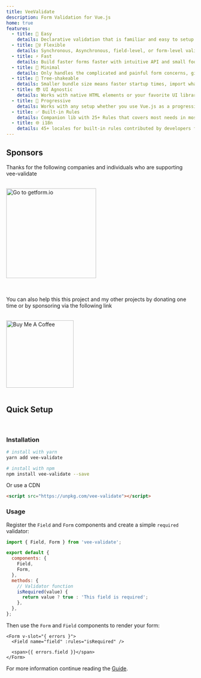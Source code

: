 ```yaml
---
title: VeeValidate
description: Form Validation for Vue.js
home: true
features:
  - title: 🍞 Easy
    details: Declarative validation that is familiar and easy to setup
  - title: 🧘‍♀️ Flexible
    details: Synchronous, Asynchronous, field-level, or form-level validation
  - title: ⚡️ Fast
    details: Build faster forms faster with intuitive API and small footprint
  - title: 🏏 Minimal
    details: Only handles the complicated and painful form concerns, gives you full control over everything else
  - title: 🌲 Tree-shakeable
    details: Smaller bundle size means faster startup times, import what you need.
  - title: 😎 UI Agnostic
    details: Works with native HTML elements or your favorite UI library components
  - title: 🦾 Progressive
    details: Works with any setup whether you use Vue.js as a progressive enhancement or in a complex setup
  - title: ✅ Built-in Rules
    details: Companion lib with 25+ Rules that covers most needs in most web applications
  - title: 🌐 i18n
    details: 45+ locales for built-in rules contributed by developers from all over the world
---
```


## Sponsors

Thanks for the following companies and individuals who are supporting vee-validate

<br>

<div class="flex justify-center items-center flex-wrap gap-4">
  <a href="https://getform.io" target="_blank" class="border-2 border-transparent dark:border-gray-600 rounded-xl">
    <img src="https://raw.githubusercontent.com/logaretm/vee-validate/main/docs/assets/img/sponsors/getform.svg" width="240" title="Go to getform.io">
  </a>
</div>

<br>

<br>

You can also help this this project and my other projects by donating one time or by sponsoring via the following link

<br>

<div class="flex justify-center items-center">
  <a href="https://www.buymeacoffee.com/logaretm" target="_blank">
      <img src="https://cdn.buymeacoffee.com/buttons/v2/default-red.png" alt="Buy Me A Coffee" width="180" title="Go to Buy Me A Coffee site">
  </a>
</div>

<br>

## Quick Setup

<br />

### Installation

```sh
# install with yarn
yarn add vee-validate

# install with npm
npm install vee-validate --save
```

Or use a CDN

```html
<script src="https://unpkg.com/vee-validate"></script>
```

### Usage

Register the `Field` and `Form` components and create a simple `required` validator:

```js
import { Field, Form } from 'vee-validate';

export default {
  components: {
    Field,
    Form,
  },
  methods: {
    // Validator function
    isRequired(value) {
      return value ? true : 'This field is required';
    },
  },
};
```

Then use the `Form` and `Field` components to render your form:

```vue
<Form v-slot="{ errors }">
  <Field name="field" :rules="isRequired" />

  <span>{{ errors.field }}</span>
</Form>
```

For more information continue reading the [Guide](/guide/overview).

